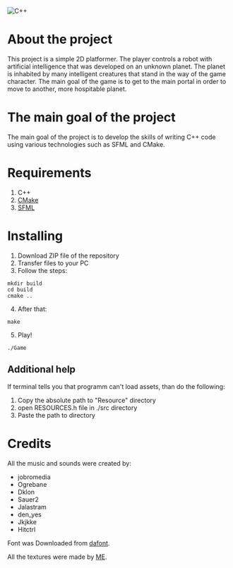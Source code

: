 ![C++](https://img.shields.io/badge/c++-%2300599C.svg?style=for-the-badge&logo=c%2B%2B&logoColor=white)
# About the project
This project is a simple 2D platformer.
The player controls a robot with artificial intelligence that was developed on an unknown planet. The planet is inhabited by many intelligent creatures that stand in the way of the game character.
The main goal of the game is to get to the main portal in order to move to another, more hospitable planet.

 # The main goal of the project
The main goal of the project is to develop the skills of writing C++ code using various technologies such as SFML and CMake.

 # Requirements
 1. C++
 2. [CMake](https://cmake.org/)
 3. [SFML](https://www.sfml-dev.org/)

 # Installing
 1. Download ZIP file of the repository
 2. Transfer files to your PC
 3. Follow the steps:
 ```
 mkdir build
 cd build
 cmake ..
 ```
 4. After that:
 ```
 make
 ```
 5. Play!
 ```
 ./Game
 ```
 
 ## Additional help 
 If terminal tells you that programm can't load assets, than do the following:
 1. Copy the absolute path to "Resource" directory
 2. open RESOURCES.h file in ./src directory
 3. Paste the path to directory
 
  # Credits
  All the music and sounds were created by:
  - jobromedia
  - Ogrebane
  - Dklon
  - Sauer2
  - Jalastram
  - den_yes
  - Jkjkke
  - Hitctrl
  
  Font was Downloaded from [dafont](https://www.dafont.com/pixbob-lite.font).
  
  All the textures were made by [ME](https://github.com/Dobryak99).
